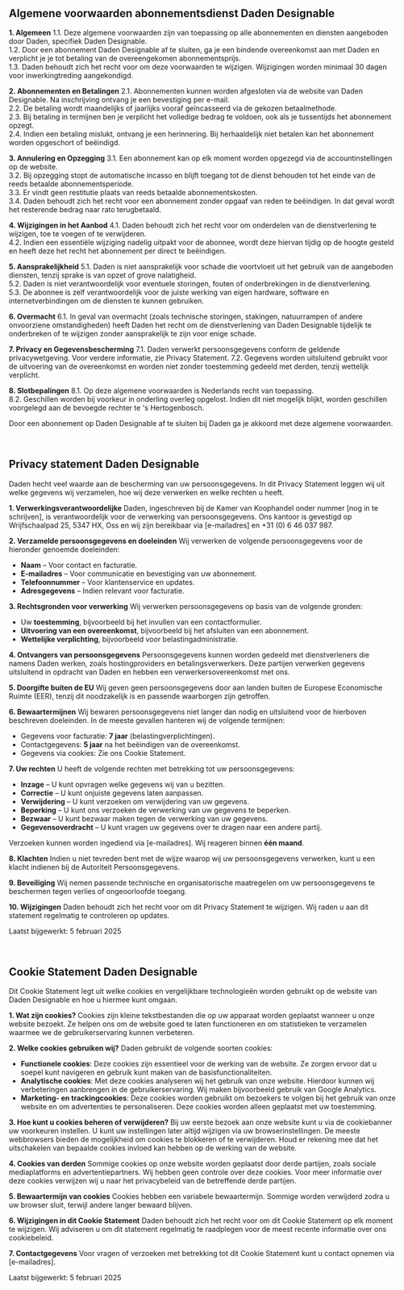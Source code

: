 ## Algemene voorwaarden abonnementsdienst Daden Designable

**1. Algemeen**
1.1. Deze algemene voorwaarden zijn van toepassing op alle abonnementen en diensten aangeboden door Daden, specifiek Daden Designable.  
1.2. Door een abonnement Daden Designable af te sluiten, ga je een bindende overeenkomst aan met Daden en verplicht je je tot betaling van de overeengekomen abonnementsprijs.  
1.3. Daden behoudt zich het recht voor om deze voorwaarden te wijzigen. Wijzigingen worden minimaal 30 dagen voor inwerkingtreding aangekondigd.  

**2. Abonnementen en Betalingen**
2.1. Abonnementen kunnen worden afgesloten via de website van Daden Designable. Na inschrijving ontvang je een bevestiging per e-mail.  
2.2. De betaling wordt maandelijks of jaarlijks vooraf geïncasseerd via de gekozen betaalmethode.  
2.3. Bij betaling in termijnen ben je verplicht het volledige bedrag te voldoen, ook als je tussentijds het abonnement opzegt.  
2.4. Indien een betaling mislukt, ontvang je een herinnering. Bij herhaaldelijk niet betalen kan het abonnement worden opgeschort of beëindigd.  

**3. Annulering en Opzegging**
3.1. Een abonnement kan op elk moment worden opgezegd via de accountinstellingen op de website.  
3.2. Bij opzegging stopt de automatische incasso en blijft toegang tot de dienst behouden tot het einde van de reeds betaalde abonnementsperiode.  
3.3. Er vindt geen restitutie plaats van reeds betaalde abonnementskosten.  
3.4. Daden behoudt zich het recht voor een abonnement zonder opgaaf van reden te beëindigen. In dat geval wordt het resterende bedrag naar rato terugbetaald.  

**4. Wijzigingen in het Aanbod**
4.1. Daden behoudt zich het recht voor om onderdelen van de dienstverlening te wijzigen, toe te voegen of te verwijderen.  
4.2. Indien een essentiële wijziging nadelig uitpakt voor de abonnee, wordt deze hiervan tijdig op de hoogte gesteld en heeft deze het recht het abonnement per direct te beëindigen.  

**5. Aansprakelijkheid**
5.1. Daden is niet aansprakelijk voor schade die voortvloeit uit het gebruik van de aangeboden diensten, tenzij sprake is van opzet of grove nalatigheid.  
5.2. Daden is niet verantwoordelijk voor eventuele storingen, fouten of onderbrekingen in de dienstverlening.  
5.3. De abonnee is zelf verantwoordelijk voor de juiste werking van eigen hardware, software en internetverbindingen om de diensten te kunnen gebruiken.  

**6. Overmacht**
6.1. In geval van overmacht (zoals technische storingen, stakingen, natuurrampen of andere onvoorziene omstandigheden) heeft Daden het recht om de dienstverlening van Daden Designable tijdelijk te onderbreken of te wijzigen zonder aansprakelijk te zijn voor enige schade.  

**7. Privacy en Gegevensbescherming**
7.1. Daden verwerkt persoonsgegevens conform de geldende privacywetgeving. Voor verdere informatie, zie Privacy Statement.
7.2. Gegevens worden uitsluitend gebruikt voor de uitvoering van de overeenkomst en worden niet zonder toestemming gedeeld met derden, tenzij wettelijk verplicht.  

**8. Slotbepalingen**
8.1. Op deze algemene voorwaarden is Nederlands recht van toepassing.  
8.2. Geschillen worden bij voorkeur in onderling overleg opgelost. Indien dit niet mogelijk blijkt, worden geschillen voorgelegd aan de bevoegde rechter te 's Hertogenbosch.  

Door een abonnement op Daden Designable af te sluiten bij Daden ga je akkoord met deze algemene voorwaarden.

## Privacy statement Daden Designable

Daden hecht veel waarde aan de bescherming van uw persoonsgegevens. In dit Privacy Statement leggen wij uit welke gegevens wij verzamelen, hoe wij deze verwerken en welke rechten u heeft.

**1. Verwerkingsverantwoordelijke**
Daden, ingeschreven bij de Kamer van Koophandel onder nummer [nog in te schrijven], is verantwoordelijk voor de verwerking van persoonsgegevens. Ons kantoor is gevestigd op Wrijfschaalpad 25, 5347 HX, Oss en wij zijn bereikbaar via [e-mailadres] en +31 (0) 6 46 037 987.

**2. Verzamelde persoonsgegevens en doeleinden**
Wij verwerken de volgende persoonsgegevens voor de hieronder genoemde doeleinden:
- **Naam** – Voor contact en facturatie.
- **E-mailadres** – Voor communicatie en bevestiging van uw abonnement.
- **Telefoonnummer** – Voor klantenservice en updates.
- **Adresgegevens** – Indien relevant voor facturatie.

**3. Rechtsgronden voor verwerking**
Wij verwerken persoonsgegevens op basis van de volgende gronden:
- Uw **toestemming**, bijvoorbeeld bij het invullen van een contactformulier.
- **Uitvoering van een overeenkomst**, bijvoorbeeld bij het afsluiten van een abonnement.
- **Wettelijke verplichting**, bijvoorbeeld voor belastingadministratie.

**4. Ontvangers van persoonsgegevens**
Persoonsgegevens kunnen worden gedeeld met dienstverleners die namens Daden werken, zoals hostingproviders en betalingsverwerkers. Deze partijen verwerken gegevens uitsluitend in opdracht van Daden en hebben een verwerkersovereenkomst met ons.

**5. Doorgifte buiten de EU**
Wij geven geen persoonsgegevens door aan landen buiten de Europese Economische Ruimte (EER), tenzij dit noodzakelijk is en passende waarborgen zijn getroffen.

**6. Bewaartermijnen**
Wij bewaren persoonsgegevens niet langer dan nodig en uitsluitend voor de hierboven beschreven doeleinden. In de meeste gevallen hanteren wij de volgende termijnen:
- Gegevens voor facturatie: **7 jaar** (belastingverplichtingen).
- Contactgegevens: **5 jaar** na het beëindigen van de overeenkomst.
- Gegevens via cookies: Zie ons Cookie Statement.

**7. Uw rechten**
U heeft de volgende rechten met betrekking tot uw persoonsgegevens:
- **Inzage** – U kunt opvragen welke gegevens wij van u bezitten.
- **Correctie** – U kunt onjuiste gegevens laten aanpassen.
- **Verwijdering** – U kunt verzoeken om verwijdering van uw gegevens.
- **Beperking** – U kunt ons verzoeken de verwerking van uw gegevens te beperken.
- **Bezwaar** – U kunt bezwaar maken tegen de verwerking van uw gegevens.
- **Gegevensoverdracht** – U kunt vragen uw gegevens over te dragen naar een andere partij.

Verzoeken kunnen worden ingediend via [e-mailadres]. Wij reageren binnen **één maand**.

**8. Klachten**
Indien u niet tevreden bent met de wijze waarop wij uw persoonsgegevens verwerken, kunt u een klacht indienen bij de Autoriteit Persoonsgegevens.

**9. Beveiliging**
Wij nemen passende technische en organisatorische maatregelen om uw persoonsgegevens te beschermen tegen verlies of ongeoorloofde toegang.

**10. Wijzigingen**
Daden behoudt zich het recht voor om dit Privacy Statement te wijzigen. Wij raden u aan dit statement regelmatig te controleren op updates.

Laatst bijgewerkt: 5 februari 2025

## Cookie Statement Daden Designable

Dit Cookie Statement legt uit welke cookies en vergelijkbare technologieën worden gebruikt op de website van Daden Designable en hoe u hiermee kunt omgaan.

**1. Wat zijn cookies?**
Cookies zijn kleine tekstbestanden die op uw apparaat worden geplaatst wanneer u onze website bezoekt. Ze helpen ons om de website goed te laten functioneren en om statistieken te verzamelen waarmee we de gebruikerservaring kunnen verbeteren.

**2. Welke cookies gebruiken wij?**
Daden gebruikt de volgende soorten cookies:

- **Functionele cookies**: Deze cookies zijn essentieel voor de werking van de website. Ze zorgen ervoor dat u soepel kunt navigeren en gebruik kunt maken van de basisfunctionaliteiten.
- **Analytische cookies**: Met deze cookies analyseren wij het gebruik van onze website. Hierdoor kunnen wij verbeteringen aanbrengen in de gebruikerservaring. Wij maken bijvoorbeeld gebruik van Google Analytics.
- **Marketing- en trackingcookies**: Deze cookies worden gebruikt om bezoekers te volgen bij het gebruik van onze website en om advertenties te personaliseren. Deze cookies worden alleen geplaatst met uw toestemming.

**3. Hoe kunt u cookies beheren of verwijderen?**
Bij uw eerste bezoek aan onze website kunt u via de cookiebanner uw voorkeuren instellen. U kunt uw instellingen later altijd wijzigen via uw browserinstellingen. De meeste webbrowsers bieden de mogelijkheid om cookies te blokkeren of te verwijderen. Houd er rekening mee dat het uitschakelen van bepaalde cookies invloed kan hebben op de werking van de website.

**4. Cookies van derden**
Sommige cookies op onze website worden geplaatst door derde partijen, zoals sociale mediaplatforms en advertentiepartners. Wij hebben geen controle over deze cookies. Voor meer informatie over deze cookies verwijzen wij u naar het privacybeleid van de betreffende derde partijen.

**5. Bewaartermijn van cookies**
Cookies hebben een variabele bewaartermijn. Sommige worden verwijderd zodra u uw browser sluit, terwijl andere langer bewaard blijven.

**6. Wijzigingen in dit Cookie Statement**
Daden behoudt zich het recht voor om dit Cookie Statement op elk moment te wijzigen. Wij adviseren u om dit statement regelmatig te raadplegen voor de meest recente informatie over ons cookiebeleid.

**7. Contactgegevens**
Voor vragen of verzoeken met betrekking tot dit Cookie Statement kunt u contact opnemen via [e-mailadres].

Laatst bijgewerkt: 5 februari 2025

<style>
	html{
		width:100%;
		max-width:900px;
		margin-inline: auto;
	}

	body{
		max-width:100%;
		margin-inline:16px;
	}

	h2{
		margin-top: 60px;
	}
</style>